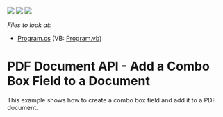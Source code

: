 <!-- default badges list -->
![](https://img.shields.io/endpoint?url=https://codecentral.devexpress.com/api/v1/VersionRange/128595234/17.1.3%2B)
[![](https://img.shields.io/badge/Open_in_DevExpress_Support_Center-FF7200?style=flat-square&logo=DevExpress&logoColor=white)](https://supportcenter.devexpress.com/ticket/details/T494205)
[![](https://img.shields.io/badge/📖_How_to_use_DevExpress_Examples-e9f6fc?style=flat-square)](https://docs.devexpress.com/GeneralInformation/403183)
<!-- default badges end -->
<!-- default file list -->
*Files to look at*:

* [Program.cs](./CS/AddComboBoxField/Program.cs) (VB: [Program.vb](./VB/AddComboBoxField/Program.vb))
<!-- default file list end -->
# PDF Document API - Add a Combo Box Field to a Document  


This example shows how to create a combo box field and add it to a PDF document.

<br/>


